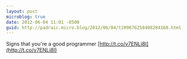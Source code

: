 ```yaml
---
layout: post
microblog: true
date: 2012-06-04 11:01 -0500
guid: http://padraic.micro.blog/2012/06/04/t209676258408284160.html
---
```

Signs that you're a good programmer [http://t.co/v7ENLi8I](http://t.co/v7ENLi8I)
